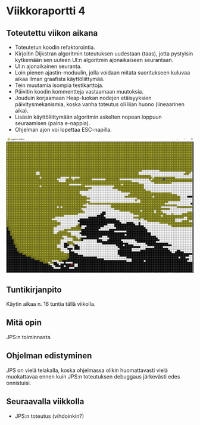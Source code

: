 # Viikkoraportti 4

## Toteutettu viikon aikana

- Toteutetun koodin refaktorointia.
- Kirjoitin Dijkstran algoritmin toteutuksen uudestaan (taas), jotta pystyisin kytkemään sen uuteen UI:n algoritmin ajonaikaiseen seurantaan.
- UI:n ajonaikainen seuranta.
- Loin pienen ajastin-moduulin, jolla voidaan mitata suoritukseen kuluvaa aikaa ilman graafista käyttöliittymää.
- Tein muutamia isompia testikarttoja.
- Päivitin koodin kommentteja vastaamaan muutoksia.
- Jouduin korjaamaan Heap-luokan nodejen etäisyyksien päivitysmekanismia, koska vanha toteutus oli liian huono (lineaarinen aika).
- Lisäsin käyttöliittymään algoritmin askelten nopean loppuun seuraamisen (paina e-nappia).
- Ohjelman ajon voi lopettaa ESC-napilla.

![graafinen toteutus](/dokumentaatio/viikko4kuva.jpg)

## Tuntikirjanpito

Käytin aikaa n. 16 tuntia tällä viikolla.

## Mitä opin

JPS:n toiminnasta.

## Ohjelman edistyminen

JPS on vielä telakalla, koska ohjelmassa olikin huomattavasti vielä muokattavaa ennen kuin JPS:n toteutuksen debuggaus järkevästi edes onnistuisi.

## Seuraavalla viikkolla

- JPS:n toteutus (vihdoinkin?)
